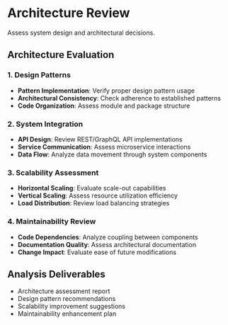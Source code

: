 # Architecture Review

Assess system design and architectural decisions.

## Architecture Evaluation

### 1. Design Patterns
- **Pattern Implementation**: Verify proper design pattern usage
- **Architectural Consistency**: Check adherence to established patterns
- **Code Organization**: Assess module and package structure

### 2. System Integration
- **API Design**: Review REST/GraphQL API implementations
- **Service Communication**: Assess microservice interactions
- **Data Flow**: Analyze data movement through system components

### 3. Scalability Assessment
- **Horizontal Scaling**: Evaluate scale-out capabilities
- **Vertical Scaling**: Assess resource utilization efficiency
- **Load Distribution**: Review load balancing strategies

### 4. Maintainability Review
- **Code Dependencies**: Analyze coupling between components
- **Documentation Quality**: Assess architectural documentation
- **Change Impact**: Evaluate ease of future modifications

## Analysis Deliverables

- Architecture assessment report
- Design pattern recommendations
- Scalability improvement suggestions
- Maintainability enhancement plan
